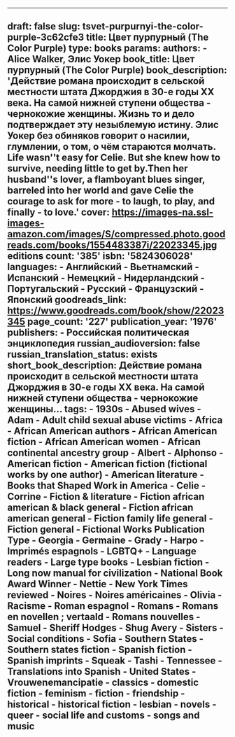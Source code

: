 ---

draft: false
slug: tsvet-purpurnyi-the-color-purple-3c62cfe3
title: Цвет пурпурный (The Color Purple)
type: books
params:
  authors:
    - Alice Walker, Элис Уокер
  book_title: Цвет пурпурный (The Color Purple)
  book_description: 'Действие романа происходит в сельской местности штата Джорджия в 30-е годы ХХ века. На самой нижней ступени общества - чернокожие женщины. Жизнь то и дело подтверждает эту незыблемую истину. Элис Уокер без обиняков говорит о насилии, глумлении, о том, о чём стараются молчать. Life wasn''t easy for Celie. But she knew how to survive, needing little to get by.Then her husband''s lover, a flamboyant blues singer, barreled into her world and gave Celie the courage to ask for more - to laugh, to play, and finally - to love.'
  cover: https://images-na.ssl-images-amazon.com/images/S/compressed.photo.goodreads.com/books/1554483387i/22023345.jpg
  editions count: '385'
  isbn: '5824306028'
  languages:
    - Английский
    - Вьетнамский
    - Испанский
    - Немецкий
    - Нидерландский
    - Португальский
    - Русский
    - Французский
    - Японский
  goodreads_link: https://www.goodreads.com/book/show/22023345
  page_count: '227'
  publication_year: '1976'
  publishers:
    - Российская политическая энциклопедия
  russian_audioversion: false
  russian_translation_status: exists
  short_book_description: Действие романа происходит в сельской местности штата Джорджия в 30-е годы ХХ века. На самой нижней ступени общества - чернокожие женщины…
  tags:
    - 1930s
    - Abused wives
    - Adam
    - Adult child sexual abuse victims
    - Africa
    - African American authors
    - African American fiction
    - African American women
    - African continental ancestry group
    - Albert
    - Alphonso
    - American fiction
    - American fiction (fictional works by one author)
    - American literature
    - Books that Shaped Work in America
    - Celie
    - Corrine
    - Fiction & literature
    - Fiction african american & black general
    - Fiction african american general
    - Fiction family life general
    - Fiction general
    - Fictional Works Publication Type
    - Georgia
    - Germaine
    - Grady
    - Harpo
    - Imprimés espagnols
    - LGBTQ+
    - Language readers
    - Large type books
    - Lesbian fiction
    - Long now manual for civilization
    - National Book Award Winner
    - Nettie
    - New York Times reviewed
    - Noires
    - Noires américaines
    - Olivia
    - Racisme
    - Roman espagnol
    - Romans
    - Romans en novellen ; vertaald
    - Romans nouvelles
    - Samuel
    - Sheriff Hodges
    - Shug Avery
    - Sisters
    - Social conditions
    - Sofia
    - Southern States
    - Southern states fiction
    - Spanish fiction
    - Spanish imprints
    - Squeak
    - Tashi
    - Tennessee
    - Translations into Spanish
    - United States
    - Vrouwenemancipatie
    - classics
    - domestic fiction
    - feminism
    - fiction
    - friendship
    - historical
    - historical fiction
    - lesbian
    - novels
    - queer
    - social life and customs
    - songs and music
---